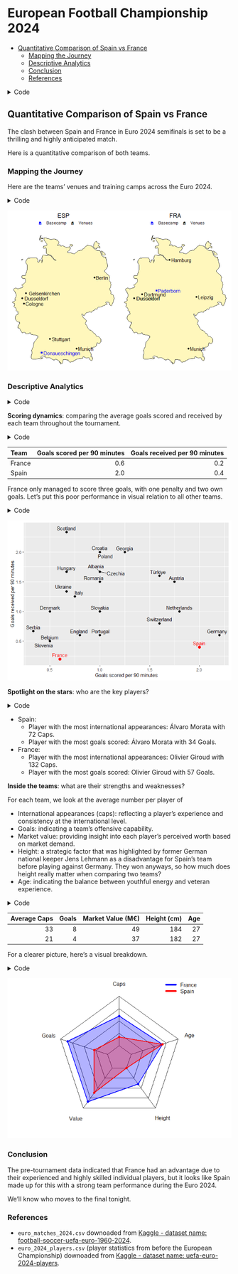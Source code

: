 # European Football Championship 2024

- [Quantitative Comparison of Spain vs
  France](#quantitative-comparison-of-spain-vs-france)
  - [Mapping the Journey](#mapping-the-journey)
  - [Descriptive Analytics](#descriptive-analytics)
  - [Conclusion](#conclusion)
  - [References](#references)

<details>
<summary>Code</summary>

``` r
# Parameters are set in yaml header and retrieved here
my_teams <- 
  tibble(
    code = c(params$code_a, params$code_b),
    fullname = c(params$fullname_a, params$fullname_b))

# # Same as
# my_teams <- 
#   tibble(
#     code = c("ESP", "FRA"),
#     fullname = c("Spain", "France"))
```

</details>

## Quantitative Comparison of Spain vs France

The clash between Spain and France in Euro 2024 semifinals is set to be
a thrilling and highly anticipated match.

Here is a quantitative comparison of both teams.

### Mapping the Journey

Here are the teams’ venues and training camps across the Euro 2024.

<details>
<summary>Code</summary>

``` r
# Write function for plotting
plot_team_journey <- function(team, show_legend = TRUE) {
  match_data <- euro_matches_2024 %>% 
    filter(home_team_code == team | away_team_code == team)
  
  basecamp_data <- filter(basecamps, team_code == team)
  
  p <- ggplot() +
    # Plot German map with map package data
    geom_polygon(data = germany,
                 aes(x = long, y = lat, group = group),
                 colour = "grey10", fill = "#fff7bc") +
    geom_point(data = match_data,
               aes(x = stadium_longitude, y = stadium_latitude, color = "Venues")) +
    geom_point(data = basecamp_data,
               aes(x = long, y = lat, color = "Basecamp"), shape = 15) +
    geom_text(data = basecamp_data,
              aes(label = basecamp, x = long, y = lat, color = "Basecamp"),
              hjust = -0.05) +
    geom_text(data = match_data,
              aes(label = stadium_city, x = stadium_longitude, y = stadium_latitude, color = "Venues"),
              hjust = -0.1) +
    scale_color_manual(name = "",
                       values = c("Venues" = "black", "Basecamp" = "blue")) +
    theme_void() +
    # Use paste() function to enquote team variable
    ggtitle(paste0(team)) +
    theme(plot.title = element_text(hjust = 0.5),
          legend.position = "top")
  
  # Control if legend is shown or hidden
  if (show_legend) {
    p <- p
  } else {
    p <- p + theme(legend.position = "none")
  }
  
  return(p)
}

# Show both plots in the same pane
grid.arrange(plot_team_journey(my_teams$code[1]),
             plot_team_journey(my_teams$code[2]),
             ncol = 2)
```

</details>

![](Euro_2024_files/figure-commonmark/maps-1.png)

### Descriptive Analytics

<details>
<summary>Code</summary>

``` r
euro_matches_2024_pivoted <- euro_matches_2024 %>%
  select(id_match, starts_with("home"), starts_with("away")) %>% 
  pivot_longer(
    # pivot all columns except id_match
    cols = -id_match,
    # split into multiple columns 
    names_to = c("Location", # receives the values "home" or "away"
                 ".value"), # the remaining part of the column names should become the names of the new columns
    names_pattern = "(home|away)_(.*)") # how to split into multiple columns (".*" matches the ".value" from before)

euro_matches_2024_pivoted_joined <- euro_matches_2024_pivoted %>% 
  left_join(euro_matches_2024_pivoted,
            join_by(id_match),
            suffix = c("", "_against"),
            # set relationship to silence the warning
            relationship = "many-to-many") %>%
  filter(team != team_against)
```

</details>

**Scoring dynamics**: comparing the average goals scored and received by
each team throughout the tournament.

<details>
<summary>Code</summary>

``` r
euro_matches_2024_pivoted_joined_goal_summary <- euro_matches_2024_pivoted_joined %>% 
  filter(!is.na(score)) %>% 
  group_by(Team = team) %>% # group_by() and rename
  summarise(`Goals scored per 90 minutes` = mean(score),
            `Goals received per 90 minutes` = mean(score_against))

euro_matches_2024_pivoted_joined_goal_summary %>% 
  filter(Team %in% c(my_teams$fullname)) %>% 
  kable()
```

</details>

| Team   | Goals scored per 90 minutes | Goals received per 90 minutes |
|:-------|----------------------------:|------------------------------:|
| France |                         0.6 |                           0.2 |
| Spain  |                         2.0 |                           0.4 |

France only managed to score three goals, with one penalty and two own
goals. Let’s put this poor performance in visual relation to all other
teams.

<details>
<summary>Code</summary>

``` r
euro_matches_2024_pivoted_joined_goal_summary %>% 
  ggplot(aes(x = `Goals scored per 90 minutes`,
             y = `Goals received per 90 minutes`)) +
  geom_point(aes(colour = Team %in% c(my_teams$fullname),
                 size = Team %in% c(my_teams$fullname))) +
  geom_text_repel(aes(label = Team,
                      colour = Team %in% c(my_teams$fullname)),
                  nudge_y = .05) +
  scale_size_manual(values = c(2, 3)) +
  scale_color_manual(values = c("black", "red")) +
  theme(legend.position = "none")
```

</details>

![](Euro_2024_files/figure-commonmark/chart%20average%20goals-1.png)

**Spotlight on the stars**: who are the key players?

<details>
<summary>Code</summary>

``` r
euro_2024_players_max_goals <- euro_2024_players %>%
  group_by(Country) %>% 
  filter(Goals == max(Goals)) %>% 
  ungroup()

euro_2024_players_max_caps <- euro_2024_players %>%
  group_by(Country) %>% 
  filter(Caps == max(Caps)) %>% 
  ungroup()

caps_fct <- function(team) {
  euro_2024_players_max_caps %>%
  filter(Country %in% team) %>%
  glue_data("{Name} with {Caps} Caps")
}

goals_fct <- function(team) {
  euro_2024_players_max_goals %>%
  filter(Country %in% team) %>%
  glue_data("{Name} with {Goals} Goals")
}
```

</details>

- Spain:
  - Player with the most international appearances: Álvaro Morata with
    72 Caps.
  - Player with the most goals scored: Álvaro Morata with 34 Goals.
- France:
  - Player with the most international appearances: Olivier Giroud with
    132 Caps.
  - Player with the most goals scored: Olivier Giroud with 57 Goals.

**Inside the teams**: what are their strengths and weaknesses?

For each team, we look at the average number per player of

- International appearances (caps): reflecting a player’s experience and
  consistency at the international level.
- Goals: indicating a team’s offensive capability.
- Market value: providing insight into each player’s perceived worth
  based on market demand.
- Height: a strategic factor that was highlighted by former German
  national keeper Jens Lehmann as a disadvantage for Spain’s team before
  playing against Germany. They won anyways, so how much does height
  really matter when comparing two teams?
- Age: indicating the balance between youthful energy and veteran
  experience.

<details>
<summary>Code</summary>

``` r
euro_2024_players_summary <- euro_2024_players %>% 
  group_by(Country) %>% 
  summarise(avg_caps = round(mean(Caps)),
            avg_goals = round(mean(Goals)),
            avg_value = round(mean(MarketValue)),
            avg_height = round(mean(Height)),
            avg_age = round(mean(Age)))

euro_2024_players_summary %>% 
  filter(Country %in% my_teams$fullname) %>% 
  transmute(`Average Caps` = avg_caps,
         `Goals` = avg_goals,
         `Market Value (M€)` = round((avg_value / 1000000)),
         `Height (cm)` = avg_height,
         `Age` = avg_age) %>% 
  kable()
```

</details>

| Average Caps | Goals | Market Value (M€) | Height (cm) | Age |
|-------------:|------:|------------------:|------------:|----:|
|           33 |     8 |                49 |         184 |  27 |
|           21 |     4 |                37 |         182 |  27 |

For a clearer picture, here’s a visual breakdown.

<details>
<summary>Code</summary>

``` r
# Write function to bind_rows regardless of column names
# Thanks to https://exploratory.io/note/kanaugust/How-to-Force-Merging-Rows-Ignoring-Columns-Names-xpI8bqI4Tm
force_bind <- function(tbl1, tbl2) {
  colnames(tbl2) = colnames(tbl1)
  bind_rows(tbl1, tbl2)
}

euro_2024_players_summary_filtered <- euro_2024_players_summary %>% 
  filter(Country %in% my_teams$fullname)

radarchart_data <- euro_2024_players_summary_filtered %>% 
  force_bind(
    euro_2024_players_summary %>% 
      summarise("0_max", # For sorting later
                max(avg_caps),
                max(avg_goals),
                max(avg_value),
                max(avg_height),
                max(avg_age))) %>% 
  force_bind(
    euro_2024_players_summary %>% 
      summarise("1_min", # For sorting later
                min(avg_caps),
                min(avg_goals),
                min(avg_value),
                min(avg_height),
                min(avg_age))) %>% 
  # arrange() to get maximum values as row 1 and minimum values as row 2
  arrange(Country) %>%
  select(-Country)

# Set the plot dimensions (width, height)
par(pin = c(5, 5))

colours <- c("blue", "red")

radarchart_data %>% 
  radarchart(
    # custom polygon
    pcol = colours,
    pfcol = adjustcolor(colours, alpha.f = 0.3),
    plwd = 2,
    plty = 1,
    vlabels=c("Caps", "Goals", 
              "Value", "Height", "Age"),
    # custom the grid
    cglcol = "#000000",
    cglty = 1,
    axislabcol = "#000000",
    cglwd = 1
    )

mtext(paste0(my_teams$fullname, collapse = " vs "), side = 3, line = 0.5, cex = 2, at = 0, font = 1,
      col = "#000000")

legend("topright",
       bty = "n", # to avoid a box around the plot
       legend = euro_2024_players_summary_filtered$Country, # get values like this to make sure the order corresponds to color values
       col = colours,
       lty = 1,
       lwd = 5)
```

</details>

![](Euro_2024_files/figure-commonmark/radarchart%20strength%20and%20weaknesses-1.png)

### Conclusion

The pre-tournament data indicated that France had an advantage due to
their experienced and highly skilled individual players, but it looks
like Spain made up for this with a strong team performance during the
Euro 2024.

We’ll know who moves to the final tonight.

### References

- `euro_matches_2024.csv` downoaded from [Kaggle - dataset name:
  football-soccer-uefa-euro-1960-2024](https://www.kaggle.com/datasets/piterfm/football-soccer-uefa-euro-1960-2024).
- `euro_2024_players.csv` (player statistics from before the European
  Championship) downoaded from [Kaggle - dataset name:
  uefa-euro-2024-players](https://www.kaggle.com/datasets/damirdizdarevic/uefa-euro-2024-players).
